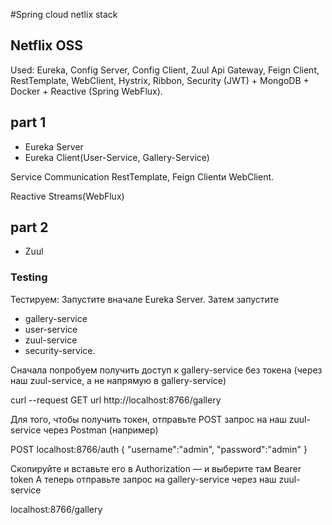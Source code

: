 #Spring cloud netlix stack 

## Netflix OSS
Used: Eureka, Config Server, Config Client, Zuul Api Gateway, Feign Client, RestTemplate, WebClient, Hystrix, Ribbon, Security (JWT) + MongoDB + Docker + Reactive (Spring WebFlux).

## part 1 
 - Eureka Server
 - Eureka Client(User-Service, Gallery-Service)

Service Communication
RestTemplate, Feign Clientи WebClient. 

Reactive Streams(WebFlux)

## part 2
  - Zuul


### Testing 
Тестируем:
Запустите вначале Eureka Server. 
Затем запустите 
* gallery-service
* user-service
* zuul-service
* security-service.



Сначала попробуем получить доступ к gallery-service без токена (через наш zuul-service, а не напрямую в gallery-service)

curl --request GET url http://localhost:8766/gallery  

Для того, чтобы получить токен, отправьте POST запрос на наш zuul-service через Postman (например)

POST
localhost:8766/auth
{
	"username":"admin",
	"password":"admin"
}

Скопируйте и вставьте его в Authorization — и выберите там Bearer token
А теперь отправьте запрос на gallery-service через наш zuul-service 

localhost:8766/gallery
